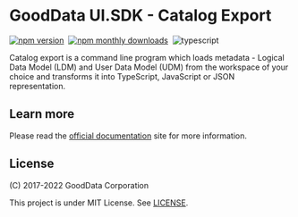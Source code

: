 # GoodData UI.SDK - Catalog Export

[![npm version](https://img.shields.io/npm/v/@gooddata/catalog-export)](https://www.npmjs.com/@gooddata/catalog-export)&nbsp;
[![npm monthly downloads](https://img.shields.io/npm/dm/@gooddata/catalog-export)](https://npmcharts.com/compare/@gooddata/catalog-export?minimal=true)&nbsp;
![typescript](https://img.shields.io/badge/typescript-first-blue?logo=typescript)

Catalog export is a command line program which loads metadata - Logical Data Model (LDM) and User Data Model (UDM)
from the workspace of your choice and transforms it into TypeScript, JavaScript or JSON representation.

## Learn more

Please read the [official documentation](https://sdk.gooddata.com/gooddata-ui/docs/export_catalog.html) site for more information.

## License

(C) 2017-2022 GoodData Corporation

This project is under MIT License. See [LICENSE](https://github.com/gooddata/gooddata-ui-sdk/blob/master/tools/catalog-export/LICENSE).

